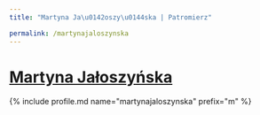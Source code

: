 ```yaml
---
title: "Martyna Ja\u0142oszy\u0144ska | Patromierz"

permalink: /martynajaloszynska
---
```


# [Martyna Jałoszyńska](https://patronite.pl/martynajaloszynska)

{% include profile.md name="martynajaloszynska" prefix="m" %}
